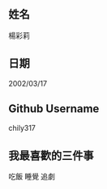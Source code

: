 姓名
----
楊彩莉

日期
----
2002/03/17

Github Username
---------------
chily317

我最喜歡的三件事
---------------
吃飯   睡覺    追劇